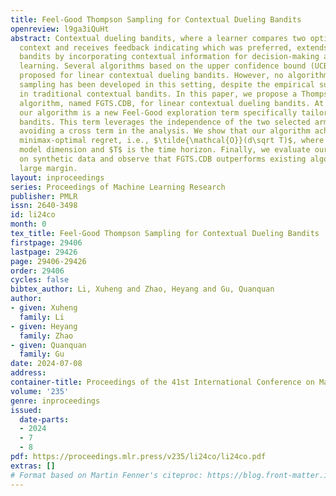 ```yaml
---
title: Feel-Good Thompson Sampling for Contextual Dueling Bandits
openreview: l9ga3iQuHt
abstract: Contextual dueling bandits, where a learner compares two options based on
  context and receives feedback indicating which was preferred, extends classic dueling
  bandits by incorporating contextual information for decision-making and preference
  learning. Several algorithms based on the upper confidence bound (UCB) have been
  proposed for linear contextual dueling bandits. However, no algorithm based on posterior
  sampling has been developed in this setting, despite the empirical success observed
  in traditional contextual bandits. In this paper, we propose a Thompson sampling
  algorithm, named FGTS.CDB, for linear contextual dueling bandits. At the core of
  our algorithm is a new Feel-Good exploration term specifically tailored for dueling
  bandits. This term leverages the independence of the two selected arms, thereby
  avoiding a cross term in the analysis. We show that our algorithm achieves nearly
  minimax-optimal regret, i.e., $\tilde{\mathcal{O}}(d\sqrt T)$, where $d$ is the
  model dimension and $T$ is the time horizon. Finally, we evaluate our algorithm
  on synthetic data and observe that FGTS.CDB outperforms existing algorithms by a
  large margin.
layout: inproceedings
series: Proceedings of Machine Learning Research
publisher: PMLR
issn: 2640-3498
id: li24co
month: 0
tex_title: Feel-Good Thompson Sampling for Contextual Dueling Bandits
firstpage: 29406
lastpage: 29426
page: 29406-29426
order: 29406
cycles: false
bibtex_author: Li, Xuheng and Zhao, Heyang and Gu, Quanquan
author:
- given: Xuheng
  family: Li
- given: Heyang
  family: Zhao
- given: Quanquan
  family: Gu
date: 2024-07-08
address:
container-title: Proceedings of the 41st International Conference on Machine Learning
volume: '235'
genre: inproceedings
issued:
  date-parts:
  - 2024
  - 7
  - 8
pdf: https://proceedings.mlr.press/v235/li24co/li24co.pdf
extras: []
# Format based on Martin Fenner's citeproc: https://blog.front-matter.io/posts/citeproc-yaml-for-bibliographies/
---
```


